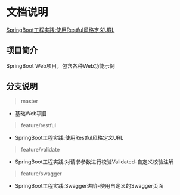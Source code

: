 # 文档说明

[SpringBoot工程实践:使用Restful风格定义URL](http://blog.kimzing.com/springboot/restful/SpringBoot%E5%B7%A5%E7%A8%8B%E5%AE%9E%E8%B7%B5:%E4%BD%BF%E7%94%A8Restful%E9%A3%8E%E6%A0%BC%E5%AE%9A%E4%B9%89URL/)

## 项目简介

SpringBoot Web项目，包含各种Web功能示例

## 分支说明

> master

* 基础Web项目

> feature/restful

* SpringBoot工程实践:使用Restful风格定义URL

> feature/validate

* SpringBoot工程实践:对请求参数进行校验Validated-自定义校验注解

> feature/swagger

* SpringBoot工程实践:Swagger进阶-使用自定义的Swagger页面
